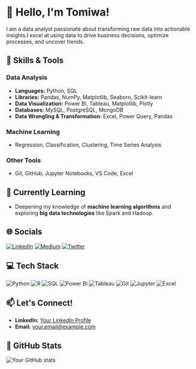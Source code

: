 # 👋 Hello, I'm Tomiwa!

I am a data analyst passionate about transforming raw data into actionable insights.I excel at using data to drive business decisions, optimize processes, and uncover trends.

## 🔧 Skills & Tools

### Data Analysis
- **Languages:** Python, SQL
- **Libraries:** Pandas, NumPy, Matplotlib, Seaborn, Scikit-learn
- **Data Visualization:** Power BI, Tableau, Matplotlib, Plotly
- **Databases:** MySQL, PostgreSQL, MongoDB
- **Data Wrangling & Transformation:** Excel, Power Query, Pandas

### Machine Learning
- Regression, Classification, Clustering, Time Series Analysis

### Other Tools
- Git, GitHub, Jupyter Notebooks, VS Code, Excel



## 🌱 Currently Learning
- Deepening my knowledge of **machine learning algorithms** and exploring **big data technologies** like Spark and Hadoop.

## 🌐 Socials

[![LinkedIn](https://img.shields.io/badge/LinkedIn-%230077B5.svg?style=for-the-badge&logo=linkedin&logoColor=white)](https://linkedin.com/in/yourusername)
[![Medium](https://img.shields.io/badge/Medium-%23000000.svg?style=for-the-badge&logo=medium&logoColor=white)](https://medium.com/@yourusername)
[![Twitter](https://img.shields.io/badge/Twitter-%231DA1F2.svg?style=for-the-badge&logo=twitter&logoColor=white)](https://twitter.com/yourusername)

## 💻 Tech Stack

![Python](https://img.shields.io/badge/Python-%2314354C.svg?style=for-the-badge&logo=python&logoColor=white)
![R](https://img.shields.io/badge/R-%23276DC3.svg?style=for-the-badge&logo=r&logoColor=white)
![SQL](https://img.shields.io/badge/SQL-%2300f.svg?style=for-the-badge&logo=sqlite&logoColor=white)
![Power BI](https://img.shields.io/badge/PowerBI-%23F2C811.svg?style=for-the-badge&logo=power-bi&logoColor=black)
![Tableau](https://img.shields.io/badge/Tableau-%23E97627.svg?style=for-the-badge&logo=tableau&logoColor=white)
![Git](https://img.shields.io/badge/Git-%23F05033.svg?style=for-the-badge&logo=git&logoColor=white)
![Jupyter](https://img.shields.io/badge/Jupyter-%23F37626.svg?style=for-the-badge&logo=jupyter&logoColor=white)
![Excel](https://img.shields.io/badge/Excel-%2300FF00.svg?style=for-the-badge&logo=microsoft-excel&logoColor=white)

## 📫 Let's Connect!
- **LinkedIn:** [Your LinkedIn Profile](https://linkedin.com/in/yourusername)
- **Email:** [your.email@example.com](mailto:your.email@example.com)

## 🌟 GitHub Stats
![Your GitHub stats](https://github-readme-stats.vercel.app/api?username=yourusername&show_icons=true&theme=radical)

<!-- Optionally, you can include a contributions graph -->
<!-- ![GitHub Contributions Graph](https://github-readme-streak-stats.herokuapp.com/?user=yourusername&theme=radical) -->



